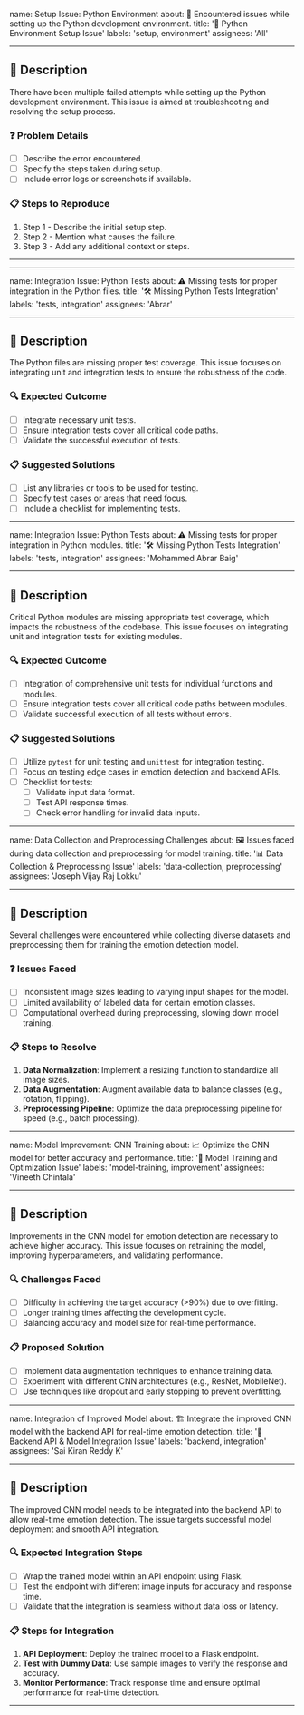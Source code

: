 name: Setup Issue: Python Environment
about: 🐍 Encountered issues while setting up the Python development environment.
title: '🚧 Python Environment Setup Issue'
labels: 'setup, environment'
assignees: 'All'

---

## 📝 Description
There have been multiple failed attempts while setting up the Python development environment. This issue is aimed at troubleshooting and resolving the setup process.

### ❓ Problem Details
- [ ] Describe the error encountered.
- [ ] Specify the steps taken during setup.
- [ ] Include error logs or screenshots if available.

### 📋 Steps to Reproduce
1. Step 1 - Describe the initial setup step.
2. Step 2 - Mention what causes the failure.
3. Step 3 - Add any additional context or steps.

---

---

name: Integration Issue: Python Tests
about: ⚠️ Missing tests for proper integration in the Python files.
title: '🛠️ Missing Python Tests Integration'
labels: 'tests, integration'
assignees: 'Abrar'

---

## 📝 Description
The Python files are missing proper test coverage. This issue focuses on integrating unit and integration tests to ensure the robustness of the code.

### 🔍 Expected Outcome
- [ ] Integrate necessary unit tests.
- [ ] Ensure integration tests cover all critical code paths.
- [ ] Validate the successful execution of tests.

### 📋 Suggested Solutions
- [ ] List any libraries or tools to be used for testing.
- [ ] Specify test cases or areas that need focus.
- [ ] Include a checklist for implementing tests.

---

name: Integration Issue: Python Tests
about: ⚠️ Missing tests for proper integration in Python modules.
title: '🛠️ Missing Python Tests Integration'
labels: 'tests, integration'
assignees: 'Mohammed Abrar Baig'

---

## 📝 Description
Critical Python modules are missing appropriate test coverage, which impacts the robustness of the codebase. This issue focuses on integrating unit and integration tests for existing modules.

### 🔍 Expected Outcome
- [ ] Integration of comprehensive unit tests for individual functions and modules.
- [ ] Ensure integration tests cover all critical code paths between modules.
- [ ] Validate successful execution of all tests without errors.

### 📋 Suggested Solutions
- [ ] Utilize `pytest` for unit testing and `unittest` for integration testing.
- [ ] Focus on testing edge cases in emotion detection and backend APIs.
- [ ] Checklist for tests:
  - [ ] Validate input data format.
  - [ ] Test API response times.
  - [ ] Check error handling for invalid data inputs.

---
name: Data Collection and Preprocessing Challenges
about: 🖼️ Issues faced during data collection and preprocessing for model training.
title: '📊 Data Collection & Preprocessing Issue'
labels: 'data-collection, preprocessing'
assignees: 'Joseph Vijay Raj Lokku'

---

## 📝 Description
Several challenges were encountered while collecting diverse datasets and preprocessing them for training the emotion detection model.

### ❓ Issues Faced
- [ ] Inconsistent image sizes leading to varying input shapes for the model.
- [ ] Limited availability of labeled data for certain emotion classes.
- [ ] Computational overhead during preprocessing, slowing down model training.

### 📋 Steps to Resolve
1. **Data Normalization**: Implement a resizing function to standardize all image sizes.
2. **Data Augmentation**: Augment available data to balance classes (e.g., rotation, flipping).
3. **Preprocessing Pipeline**: Optimize the data preprocessing pipeline for speed (e.g., batch processing).

---
name: Model Improvement: CNN Training
about: 📈 Optimize the CNN model for better accuracy and performance.
title: '🔄 Model Training and Optimization Issue'
labels: 'model-training, improvement'
assignees: 'Vineeth Chintala'

---

## 📝 Description
Improvements in the CNN model for emotion detection are necessary to achieve higher accuracy. This issue focuses on retraining the model, improving hyperparameters, and validating performance.

### 🔍 Challenges Faced
- [ ] Difficulty in achieving the target accuracy (>90%) due to overfitting.
- [ ] Longer training times affecting the development cycle.
- [ ] Balancing accuracy and model size for real-time performance.

### 📋 Proposed Solution
- [ ] Implement data augmentation techniques to enhance training data.
- [ ] Experiment with different CNN architectures (e.g., ResNet, MobileNet).
- [ ] Use techniques like dropout and early stopping to prevent overfitting.

---
name: Integration of Improved Model
about: 🏗️ Integrate the improved CNN model with the backend API for real-time emotion detection.
title: '🔧 Backend API & Model Integration Issue'
labels: 'backend, integration'
assignees: 'Sai Kiran Reddy K'

---

## 📝 Description
The improved CNN model needs to be integrated into the backend API to allow real-time emotion detection. The issue targets successful model deployment and smooth API integration.

### 🔍 Expected Integration Steps
- [ ] Wrap the trained model within an API endpoint using Flask.
- [ ] Test the endpoint with different image inputs for accuracy and response time.
- [ ] Validate that the integration is seamless without data loss or latency.

### 📋 Steps for Integration
1. **API Deployment**: Deploy the trained model to a Flask endpoint.
2. **Test with Dummy Data**: Use sample images to verify the response and accuracy.
3. **Monitor Performance**: Track response time and ensure optimal performance for real-time detection.

---



